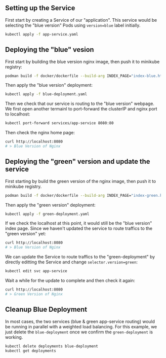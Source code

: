 ## Setting up the Service

First start by creating a Service of our "application".
This service would be selecting the "blue version" Pods using `version=blue` label initially.

```bash
kubectl apply -f app-service.yaml
```

## Deploying the "blue" vesion

First start by building the blue version nginx image, then push it to minikube registry:

```bash
podman build -f docker/dockerfile --build-arg INDEX_PAGE="index-blue.html" -t nginx:blue
```

Then apply the "blue version" deployment:

```bash
kubectl apply -f blue-deployment.yaml
```

Then we check that our service is routing to the "blue version" webpage. We first open another termainl to port-forward the
clusterIP and nginx port to localhost:

```bash
kubectl port-forward services/app-service 8080:80
```

Then check the nginx home page:

```bash
curl http://localhost:8080
# > Blue Version of Nginx
```

## Deploying the "green" version and update the service

First starting by build the green version of the nginx image, then push it to minikube registry.

```bash
podman build -f docker/dockerfile --build-arg INDEX_PAGE="index-green.html" -t nginx:green
```

Then apply the "green version" deployment:

```bash
kubectl apply -f green-deployment.yaml
```

If we check the localhost at this point, it would still be the "blue version" index page. Since we haven't updated the service to route traffics
to the "green version" yet:

```bash
curl http://localhost:8080
# > Blue Version of Nginx
```

We can update the Service to route traffics to the "green-deployment" by directly editting the Service and
change `selector.version=green`:

```bash
kubectl edit svc app-service
```

Wait a while for the update to complete and then check it again:

```bash
curl http://localhost:8080
# > Green Version of Nginx
```

## Cleanup Blue Deployment

In most cases, the two services (blue & green app-service routing) would be running in parallel with a weighted load balancing.
For this example, we just delete the `blue-deployment` once we confirm the `green-deployment` is working.

```bash
kubectl delete deployments blue-deployment
kubectl get deployments
```
